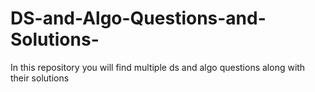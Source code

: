 # DS-and-Algo-Questions-and-Solutions-

In this repository you will find multiple ds and algo questions along with their solutions
